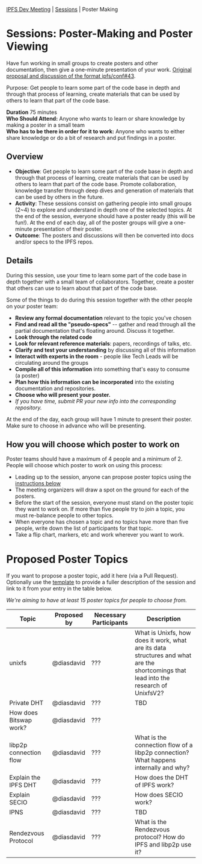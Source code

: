 [IPFS Dev Meeting](../../README.md) | [Sessions](../README.md) | Poster Making

# Sessions: Poster-Making and Poster Viewing

Have fun working in small groups to create posters and other documentation, then give a one-minute presentation of your work. [Original proposal and discussion of the format ipfs/conf#43](https://github.com/ipfs/conf/issues/43).

Purpose: Get people to learn some part of the code base in depth and through that process of learning, create materials that can be used by others to learn that part of the code base.

**Duration** 75 minutes  
**Who Should Attend:** Anyone who wants to learn or share knowledge by making a poster in a small team  
**Who has to be there in order for it to work:** Anyone who wants to either share knowledge or do a bit of research and put findings in a poster.

## Overview

- **Objective**: Get people to learn some part of the code base in depth and through that process of learning, create materials that can be used by others to learn that part of the code base. Promote collaboration, knowledge transfer through deep dives and generation of materials that can be used by others in the future.
- **Activity**: These sessions consist on gathering people into small groups (2~4) to explore and understand in depth one of the selected topics. At the end of the session, everyone should have a poster ready (this will be fun!). At the end of each day, all of the poster groups will give a one-minute presentation of their poster.
- **Outcome**: The posters and discussions will then be converted into docs and/or specs to the IPFS repos.

## Details

During this session, use your time to learn some part of the code base in depth together with a small team of collaborators. Together, create a poster that others can use to learn about that part of the code base.

Some of the things to do during this session together with the other people on your poster team:

- **Review any formal documentation** relevant to the topic you've chosen
- **Find and read all the "pseudo-specs"** -- gather and read through all the partial documentation that's floating around. Discuss it together.
- **Look through the related code**
- **Look for relevant reference materials**: papers, recordings of talks, etc.
- **Clarify and test your understanding** by discussing all of this information  
- **Interact with experts in the room** - people like Tech Leads will be circulating around the groups
- **Compile all of this information** into something that's easy to consume (a poster)
- **Plan how this information can be incorporated** into the existing documentation and repositories.
- **Choose who will present your poster.**
- _If you have time, submit PR your new info into the corresponding repository._

At the end of the day, each group will have 1 minute to present their poster. Make sure to choose in advance who will be presenting.

## How you will choose which poster to work on

Poster teams should have a maximum of 4 people and a minimum of 2. People will choose which poster to work on using this process:
- Leading up to the session, anyone can propose poster topics using the [instructions below](#proposed-poster-making-sessions)
- The meeting organizers will draw a spot on the ground for each of the posters.
- Before the start of the session, everyone must stand on the poster topic they want to work on. If more than five people try to join a topic, you must re-balance people to other topics.
- When everyone has chosen a topic and no topics have more than five people, write down the list of participants for that topic.
- Take a flip chart, markers, etc and work wherever you want to work.

# Proposed Poster Topics

If you want to propose a poster topic, add it here (via a Pull Request). Optionally use the [template](../_template.md) to provide a fuller description of the session and link to it from your entry in the table below.

_We're aiming to have at least 15 poster topics for people to choose from._

| Topic | Proposed by | Necessary Participants | Description |
|---|---|---|---|
| unixfs | @diasdavid | ??? | What is Unixfs, how does it work, what are its data structures and what are the shortcomings that lead into the research of UnixfsV2?
| Private DHT | @diasdavid | ??? | TBD
| How does Bitswap work? | @diasdavid | ??? |
| libp2p connection flow | @diasdavid | ??? | What is the connection flow of a libp2p connection? What happens internally and why?
| Explain the IPFS DHT | @diasdavid | ??? | How does the DHT of IPFS work?
| Explain SECIO | @diasdavid | ??? | How does SECIO work?
| IPNS | @diasdavid | ??? | TBD
| Rendezvous Protocol | @diasdavid | ??? | What is the Rendezvous protocol? How do IPFS and libp2p use it?
